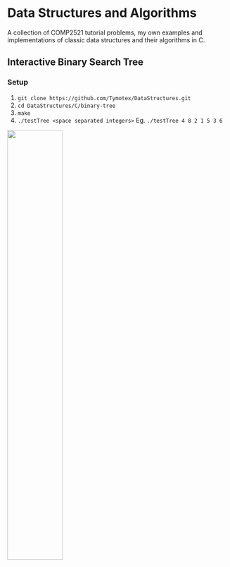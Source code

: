 # Data Structures and Algorithms
A collection of COMP2521 tutorial problems, my own examples and implementations of classic data structures and their algorithms in C.

## Interactive Binary Search Tree
### Setup
1. `git clone https://github.com/Tymotex/DataStructures.git`
2. `cd DataStructures/C/binary-tree`
3. `make`
4. `./testTree <space separated integers>`
Eg. `./testTree 4 8 2 1 5 3 6`

<img src="Images/InterativeTree.png" style="width: 50%;">
